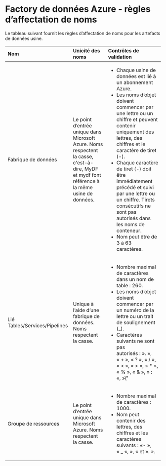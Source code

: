 <properties 
    pageTitle="Factory de données - règles d’affectation de noms | Microsoft Azure" 
    description="Décrit les règles d’affectation de noms pour les entités de données usine." 
    services="data-factory" 
    documentationCenter="" 
    authors="sharonlo101" 
    manager="jhubbard" 
    editor="monicar"/>

<tags 
    ms.service="data-factory" 
    ms.workload="data-services" 
    ms.tgt_pltfrm="na" 
    ms.devlang="na" 
    ms.topic="article" 
    ms.date="09/12/2016" 
    ms.author="shlo"/>

# <a name="azure-data-factory---naming-rules"></a>Factory de données Azure - règles d’affectation de noms 
Le tableau suivant fournit les règles d’affectation de noms pour les artefacts de données usine.



Nom | Unicité des noms | Contrôles de validation
:--- | :-------------- | :----------------
Fabrique de données | Le point d’entrée unique dans Microsoft Azure. Noms respectent la casse, c'est-à-dire, MyDF et mydf font référence à la même usine de données. |<ul><li>Chaque usine de données est lié à un abonnement Azure.</li><li>Les noms d’objet doivent commencer par une lettre ou un chiffre et peuvent contenir uniquement des lettres, des chiffres et le caractère de tiret (-).</li><li>Chaque caractère de tiret (-) doit être immédiatement précédé et suivi par une lettre ou un chiffre. Tirets consécutifs ne sont pas autorisés dans les noms de conteneur.</li><li>Nom peut être de 3 à 63 caractères.</li></ul>
Lié Tables/Services/Pipelines | Unique à l’aide d’une fabrique de données. Noms respectent la casse. | <ul><li>Nombre maximal de caractères dans un nom de table : 260.</li><li>Les noms d’objet doivent commencer par un numéro de la lettre ou un trait de soulignement (_).</li><li>Caractères suivants ne sont pas autorisés : ». », « + », « ? », « / », « < », « > «, » * », « % », « & », » : «, »\\"</li></ul>
Groupe de ressources | Le point d’entrée unique dans Microsoft Azure. Noms respectent la casse. | <ul><li>Nombre maximal de caractères : 1000.</li><li>Nom peut contenir des lettres, des chiffres et les caractères suivants : «- », « _ «, », « et ». ».</li></ul>